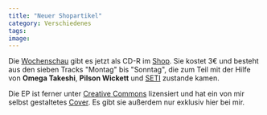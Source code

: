 ```yaml
---
title: "Neuer Shopartikel"
category: Verschiedenes
tags: 
image: 
---
```


Die [Wochenschau](/downloads) gibt es jetzt als CD-R im [Shop](http://www.misantropolis.de/order.php). Sie kostet 3€ und besteht aus den sieben Tracks "Montag" bis "Sonntag", die zum Teil mit der Hilfe von **Omega Takeshi**, **Pilson Wickett** und [SETI](http://www.seti-projekt.de) zustande kamen.

Die EP ist ferner unter [Creative Commons](http://creativecommons.org/licenses/by/2.0/de/) lizensiert und hat ein von mir selbst gestaltetes [Cover](http://www.misantropolis.de/images/cover/wochenschau.gif). Es gibt sie außerdem nur exklusiv hier bei mir.

